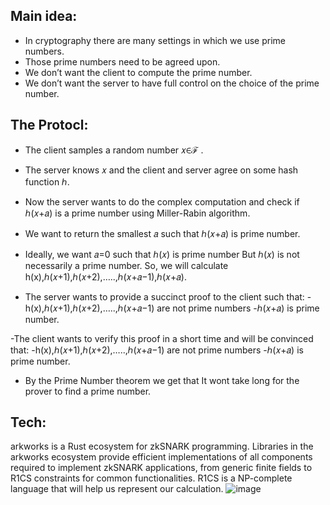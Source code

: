 ## Main idea:

- In cryptography there are many settings in which we use prime numbers.
- Those prime numbers need to be agreed upon.
- We don’t want the client to compute the prime number.
- We don’t want the server to have full control on the choice of the prime number.

## The Protocl:

- The client samples a random number 𝑥∈ℱ .
- The server knows 𝑥 and the client and server agree on some hash function ℎ.
- Now the server wants to do the complex computation and check if  ℎ(𝑥+𝑎)  is a prime number using Miller-Rabin algorithm.
- We want to return the smallest 𝑎 such that ℎ(𝑥+𝑎) is prime number.
- Ideally, we want 𝑎=0 such that ℎ(𝑥) is prime number But ℎ(𝑥)  is not necessarily a prime number.
So, we will calculate h(x),ℎ(𝑥+1),ℎ(𝑥+2),…..,ℎ(𝑥+𝑎−1),ℎ(𝑥+𝑎).

- The server wants to provide a succinct proof to the client such that:
   -h(x),ℎ(𝑥+1),ℎ(𝑥+2),…..,ℎ(𝑥+𝑎−1) are not prime numbers
   -ℎ(𝑥+𝑎) is prime number.

-The client wants to verify this proof in a short time and will be convinced that:
  -h(x),ℎ(𝑥+1),ℎ(𝑥+2),…..,ℎ(𝑥+𝑎−1) are not prime numbers
  -ℎ(𝑥+𝑎) is prime number.
- By the Prime Number theorem  we get that It wont take long for the prover to find a prime number.

## Tech:

arkworks is a Rust ecosystem for zkSNARK programming. 
Libraries in the arkworks ecosystem provide efficient implementations of all components required to implement zkSNARK applications, from generic finite fields to R1CS constraints for common functionalities.
R1CS is a NP-complete language that will help us represent our calculation.
![image](https://github.com/ArielElb/Primes-Snark/assets/94087682/3945248c-3d48-431c-a88c-b635817e455e)
